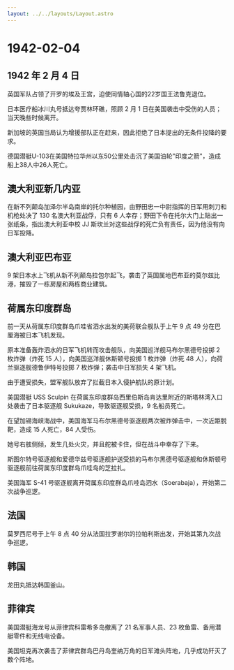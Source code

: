 ```yaml
---
layout: ../../layouts/Layout.astro
---
```


# 1942-02-04

## 1942 年 2 月 4 日

英国军队占领了开罗的埃及王宫，迫使同情轴心国的22岁国王法鲁克退位。

日本医疗船冰川丸号抵达夸贾林环礁，照顾 2 月 1
日在美国袭击中受伤的人员；当天晚些时候离开。

新加坡的英国当局认为增援部队正在赶来，因此拒绝了日本提出的无条件投降的要求。

德国潜艇U-103在美国特拉华州以东50公里处击沉了美国油轮"印度之箭"，造成船上38人中26人死亡。

## 澳大利亚新几内亚

在新不列颠岛加泽尔半岛南岸的托尔种植园，由野田忠一中尉指挥的日军用刺刀和机枪处决了
130 名澳大利亚战俘，只有 6
人幸存；野田下令在托尔大门上贴出一张纸条，指出澳大利亚中校 JJ
斯坎兰对这些战俘的死亡负有责任，因为他没有向日军投降。

## 澳大利亚巴布亚

9
架日本水上飞机从新不列颠岛拉包尔起飞，袭击了英国属地巴布亚的莫尔兹比港，摧毁了一栋房屋和两栋商业建筑。

## 荷属东印度群岛

前一天从荷属东印度群岛爪哇省泗水出发的美荷联合舰队于上午 9 点 49
分在巴厘海被日本飞机发现。

原本准备轰炸泗水的日军飞机转而攻击舰队，向美国巡洋舰马布尔黑德号投掷 2
枚炸弹（炸死 15 人），向美国巡洋舰休斯顿号投掷 1 枚炸弹（炸死 48
人），向荷兰驱逐舰德鲁伊特号投掷 7 枚炸弹；袭击中日军损失 4 架飞机。

由于遭受损失，盟军舰队放弃了拦截日本入侵护航队的原计划。

美国潜艇 USS Sculpin
在荷属东印度群岛西里伯斯岛肯达里附近的斯塔林湾入口处袭击了日本驱逐舰
Sukukaze，导致驱逐舰受损，9 名船员死亡。

在望加锡海峡海战中，美国海军马布尔黑德号驱逐舰两次被炸弹击中，一次近距脱靶，造成
15 人死亡，84 人受伤。

她号右舷侧倾，发生几处火灾，并且舵被卡住，但在战斗中幸存了下来。

斯图尔特号驱逐舰和爱德华兹号驱逐舰护送受损的马布尔黑德号驱逐舰和休斯顿号驱逐舰前往荷属东印度群岛爪哇岛的芝拉扎。

美国海军 S-41
号驱逐舰离开荷属东印度群岛爪哇岛泗水（Soerabaja），开始第二次战争巡逻。

## 法国

莫罗西尼号于上午 8 点 40
分从法国拉罗谢尔的拉帕利斯出发，开始其第九次战争巡逻。

## 韩国

龙田丸抵达韩国釜山。

## 菲律宾

美国潜艇海龙号从菲律宾科雷希多岛撤离了 21 名军事人员、23
枚鱼雷、备用潜艇零件和无线电设备。

美国坦克再次袭击了菲律宾群岛巴丹岛奎纳万角的日军滩头阵地，几乎成功歼灭了数个阵地。